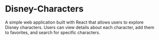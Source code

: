 # Disney-Characters
A simple web application built with React that allows users to explore Disney characters. Users can view details about each character, add them to favorites, and search for specific characters.
